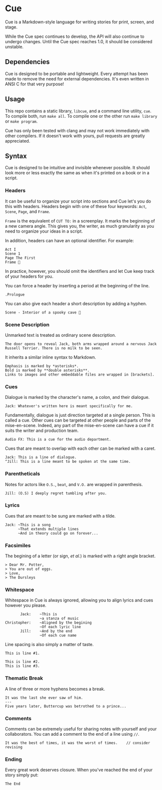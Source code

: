 # Cue
Cue is a Markdown-style language for writing stories for print, screen, and stage.

While the Cue spec continues to develop, the API will also continue to undergo changes. Until the Cue spec reaches 1.0, it should be considered unstable.

## Dependencies
Cue is designed to be portable and lightweight. Every attempt has been made to remove the need for external dependencies. It's even written in ANSI C for that very purpose!

## Usage
This repo contains a static library, `libcue`, and a command line utility, `cue`. To compile both, run `make all`. To compile one or the other run `make library` or `make program`.

Cue has only been tested with clang and may not work immediately with other compilers. If it doesn't work with yours, pull requests are greatly appreciated.

## Syntax
Cue is designed to be intuitive and invisible whenever possible. It should look more or less exactly the same as when it's printed on a book or in a script. 

### Headers
It can be useful to organize your script into sections and Cue let's you do this with headers. Headers begin with one of these four keywords: `Act`, `Scene`, `Page`, and `Frame`.

`Frame` is the equivalent of `CUT TO:` in a screenplay. It marks the beginning of a new camera angle. This gives you, the writer, as much granularity as you need to organize your ideas in a script.

In addition, headers can have an optional identifier. For example:

```
Act I
Scene 1
Page The First
Frame 💯
```

In practice, however, you should omit the identifiers and let Cue keep track of your headers for you.

You can force a header by inserting a period at the beginning of the line.

```
.Prologue
```

You can also give each header a short description by adding a hyphen.

```
Scene - Interior of a spooky cave 👻
```

### Scene Description
Unmarked text is treated as ordinary scene description.

```
The door opens to reveal Jack, both arms wrapped around a nervous Jack Russell Terrier. There is no milk to be seen.
```

It inherits a similar inline syntax to Markdown.

```
Emphasis is marked by *asterisks*.
Bold is marked by **double asterisks**.
Links to images and other embeddable files are wrapped in [brackets].
```

### Cues
Dialogue is marked by the character's name, a colon, and their dialogue.

```
Jack: Whatever's written here is meant specifically for me.
```

Fundamentally, dialogue is just direction targeted at a single person. This is called a cue. Other cues can be targeted at other people and parts of the mise-en-scene. Indeed, any part of the mise-en-scene can have a cue if it suits the writer and production team.

```
Audio FX: This is a cue for the audio department.
```

Cues that are meant to overlap with each other can be marked with a caret.

```
Jack: This is a line of dialogue.
^Jill: This is a line meant to be spoken at the same time.
```

### Parentheticals
Notes for actors like `O.S.`, `beat`, and `V.O.` are wrapped in parenthesis.

```
Jill: (O.S) I deeply regret tumbling after you.
```

### Lyrics
Cues that are meant to be sung are marked with a tilde.

```
Jack: ~This is a song
      ~That extends multiple lines
      ~And in theory could go on forever...
```

### Facsimiles
The begining of a letter (or sign, *et al.*) is marked with a right angle bracket.

```
> Dear Mr. Potter,
> You are out of eggs.
> Love,
> The Dursleys
```

### Whitespace
Whitespace in Cue is always ignored, allowing you to align lyrics and cues however you please.

```
       Jack:    ~This is
                ~a stanza of music
Christopher:    ~Aligned by the begining
                ~Of each lyric line
       Jill:    ~And by the end
                ~Of each cue name
```

Line spacing is also simply a matter of taste. 

```
This is line #1.

This is line #2.
This is line #3.
```

### Thematic Break
A line of three or more hyphens becomes a break.

```
It was the last she ever saw of him.
---
Five years later, Buttercup was betrothed to a prince...
```

### Comments
Comments can be extremely useful for sharing notes with yourself and your collaborators. You can add a comment to the end of a line using `//`.

```
It was the best of times, it was the worst of times.    // consider revising
```

### Ending
Every great work deserves closure. When you've reached the end of your story simply put:

```
The End
```
